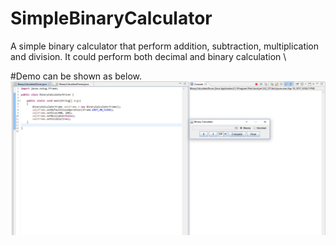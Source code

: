 # SimpleBinaryCalculator
A simple binary calculator that perform addition, subtraction, multiplication and division. It could perform both decimal and binary calculation
\

#Demo can be shown as below. 
![Demo](BinaryCalculator.png)

